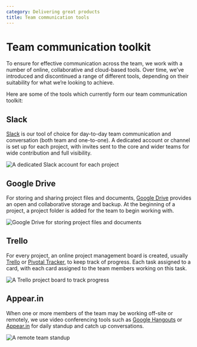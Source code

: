 ```yaml
---
category: Delivering great products
title: Team communication tools
---
```


# Team communication toolkit
To ensure for effective communication across the team, we work with a number of online, collaborative and cloud-based tools. Over time, we’ve introduced and discontinued a range of different tools, depending on their suitability for what we’re looking to achieve.

Here are some of the tools which currently form our team communication toolkit:


## Slack
[Slack](https://slack.com/) is our tool of choice for day-to-day team communication and conversation (both team and one-to-one). A dedicated account or channel is set up for each project, with invites sent to the core and wider teams for wide contribution and full visibility.

![A dedicated Slack account for each project](https://s3-eu-west-1.amazonaws.com/unboxed-web-image-uploader/5dadbc79a78929514cf4f6f52fdd2557.png)


## Google Drive
For storing and sharing project files and documents, [Google Drive](https://www.google.com/drive/) provides an open and collaborative storage and backup. At the beginning of a project, a project folder is added for the team to begin working with.

![Google Drive for storing project files and documents](https://s3-eu-west-1.amazonaws.com/unboxed-web-image-uploader/78dac7f96278a02d9c443e4c88c49125.png)

## Trello
For every project, an online project management board is created, usually [Trello](https://trello.com/) or [Pivotal Tracker](https://www.pivotaltracker.com/), to keep track of progress. Each task assigned to a card, with each card assigned to the team members working on this task.

![A Trello project board to track progress](https://s3-eu-west-1.amazonaws.com/unboxed-web-image-uploader/49546ac89e7f8e4d8204d07554b3fa36.png)

## Appear.in
When one or more members of the team may be working off-site or remotely, we use video conferencing tools such as [Google Hangouts](https://hangouts.google.com/) or [Appear.in](https://appear.in/) for daily standup and catch up conversations.

![A remote team standup](https://s3-eu-west-1.amazonaws.com/unboxed-web-image-uploader/dc0667c729768429304a01da53a0523d.png)
